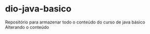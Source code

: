 # dio-java-basico
Repositório para armazenar todo o conteúdo do curso de java básico
Alterando o conteúdo
